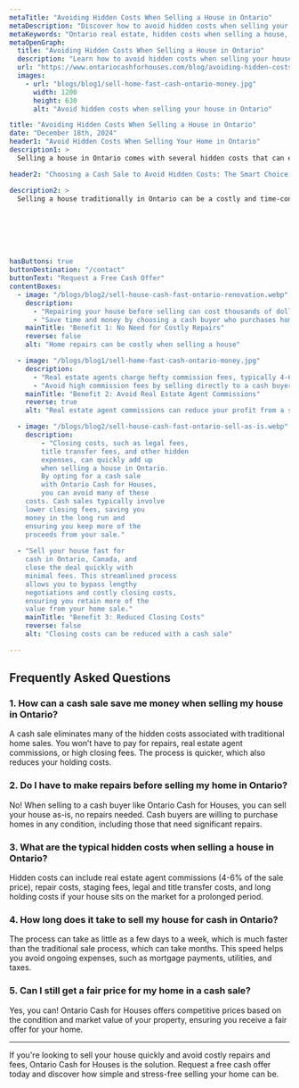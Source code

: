 ```yaml
---
metaTitle: "Avoiding Hidden Costs When Selling a House in Ontario"
metaDescription: "Discover how to avoid hidden costs when selling your house in Ontario. Learn about common expenses and how cash sales can save you money."
metaKeywords: "Ontario real estate, hidden costs when selling a house, selling a house for cash, real estate commission Ontario, closing costs Ontario"
metaOpenGraph:
  title: "Avoiding Hidden Costs When Selling a House in Ontario"
  description: "Learn how to avoid hidden costs when selling your house in Ontario. Explore common expenses and how choosing a cash sale can help you save money."
  url: "https://www.ontariocashforhouses.com/blog/avoiding-hidden-costs-selling-house-ontario"
  images:
    - url: "blogs/blog1/sell-home-fast-cash-ontario-money.jpg"
      width: 1200
      height: 630
      alt: "Avoid hidden costs when selling your house in Ontario"

title: "Avoiding Hidden Costs When Selling a House in Ontario"
date: "December 18th, 2024"
header1: "Avoid Hidden Costs When Selling Your Home in Ontario"
description1: >
  Selling a house in Ontario comes with several hidden costs that can eat into your profits. From repair expenses to real estate agent commissions, understanding these costs is crucial to ensuring that the sale process doesn’t drain your finances. Fortunately, you can avoid many of these hidden expenses by choosing a cash sale option. Here’s how you can keep more money in your pocket when selling your house.

header2: "Choosing a Cash Sale to Avoid Hidden Costs: The Smart Choice for a Stress-Free Sale"

description2: >
  Selling a house traditionally in Ontario can be a costly and time-consuming process. With hidden expenses like realtor commissions, costly repairs, and closing fees, the process can quickly become overwhelming. By choosing a cash sale with Ontario Cash for Houses, you can eliminate these burdens entirely. You'll sell your property as-is, without the hassle of repairs or waiting for financing approvals. It's the most straightforward and financially rewarding way to sell your house quickly and without the stress of unexpected costs. Make the smart choice today and enjoy a smoother, faster sale with a fair cash offer in hand.







hasButtons: true
buttonDestination: "/contact"
buttonText: "Request a Free Cash Offer"
contentBoxes:
  - image: "/blogs/blog2/sell-house-cash-fast-ontario-renovation.webp"
    description:
      - "Repairing your house before selling can cost thousands of dollars. By opting for a cash sale, you can avoid these repair expenses and sell your home as-is."
      - "Save time and money by choosing a cash buyer who purchases homes in any condition."
    mainTitle: "Benefit 1: No Need for Costly Repairs"
    reverse: false
    alt: "Home repairs can be costly when selling a house"

  - image: "/blogs/blog1/sell-home-fast-cash-ontario-money.jpg"
    description:
      - "Real estate agents charge hefty commission fees, typically 4-6% of the sale price. A cash sale eliminates this expense, allowing you to keep more of your proceeds."
      - "Avoid high commission fees by selling directly to a cash buyer."
    mainTitle: "Benefit 2: Avoid Real Estate Agent Commissions"
    reverse: true
    alt: "Real estate agent commissions can reduce your profit from a sale"

  - image: "/blogs/blog2/sell-house-cash-fast-ontario-sell-as-is.webp"
    description:
        - "Closing costs, such as legal fees,
        title transfer fees, and other hidden
        expenses, can quickly add up
        when selling a house in Ontario.
        By opting for a cash sale
        with Ontario Cash for Houses,
        you can avoid many of these
    costs. Cash sales typically involve
    lower closing fees, saving you
    money in the long run and
    ensuring you keep more of the
    proceeds from your sale."
  
  - "Sell your house fast for
    cash in Ontario, Canada, and
    close the deal quickly with
    minimal fees. This streamlined process
    allows you to bypass lengthy
    negotiations and costly closing costs,
    ensuring you retain more of the
    value from your home sale."
    mainTitle: "Benefit 3: Reduced Closing Costs"
    reverse: false
    alt: "Closing costs can be reduced with a cash sale"

---
```


## **Frequently Asked Questions**

### **1. How can a cash sale save me money when selling my house in Ontario?**
A cash sale eliminates many of the hidden costs associated with traditional home sales. You won’t have to pay for repairs, real estate agent commissions, or high closing fees. The process is quicker, which also reduces your holding costs.

### **2. Do I have to make repairs before selling my home in Ontario?**
No! When selling to a cash buyer like Ontario Cash for Houses, you can sell your house as-is, no repairs needed. Cash buyers are willing to purchase homes in any condition, including those that need significant repairs.

### **3. What are the typical hidden costs when selling a house in Ontario?**
Hidden costs can include real estate agent commissions (4-6% of the sale price), repair costs, staging fees, legal and title transfer costs, and long holding costs if your house sits on the market for a prolonged period.

### **4. How long does it take to sell my house for cash in Ontario?**
The process can take as little as a few days to a week, which is much faster than the traditional sale process, which can take months. This speed helps you avoid ongoing expenses, such as mortgage payments, utilities, and taxes.

### **5. Can I still get a fair price for my home in a cash sale?**
Yes, you can! Ontario Cash for Houses offers competitive prices based on the condition and market value of your property, ensuring you receive a fair offer for your home.

---

If you're looking to sell your house quickly and avoid costly repairs and fees, Ontario Cash for Houses is the solution. Request a free cash offer today and discover how simple and stress-free selling your home can be.
